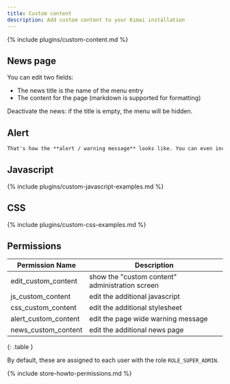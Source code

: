 ```yaml
---
title: Custom content
description: Add custom content to your Kimai installation
---
```


{% include plugins/custom-content.md %}  

## News page

You can edit two fields: 
- The news title is the name of the menu entry
- The content for the page (markdown is supported for formatting)

Deactivate the news: if the title is empty, the menu will be hidden.

## Alert

```markdown
That's how the **alert / warning message** looks like. You can even include _markdown_ and [links](/en/custom-content-news) !
```

## Javascript

{% include plugins/custom-javascript-examples.md %}

## CSS

{% include plugins/custom-css-examples.md %}

## Permissions

| Permission Name      | Description                                     |
|----------------------|-------------------------------------------------|
| edit_custom_content  | show the "custom content" administration screen |
| js_custom_content    | edit the additional javascript                  |
| css_custom_content   | edit the additional stylesheet                  |
| alert_custom_content | edit the page wide warning message              |
| news_custom_content  | edit the additional news page                   |
{: .table }

By default, these are assigned to each user with the role `ROLE_SUPER_ADMIN`.

{% include store-howto-permissions.md %}
